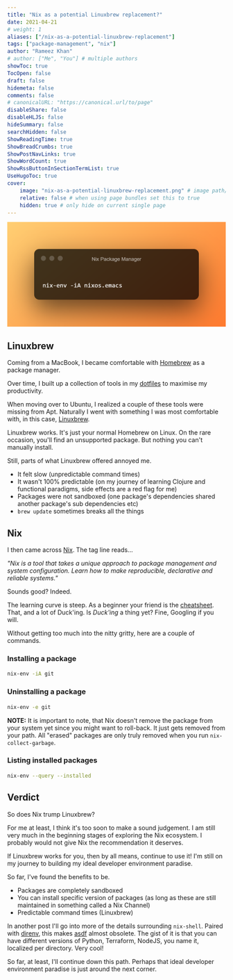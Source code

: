 ```yaml
---
title: "Nix as a potential Linuxbrew replacement?"
date: 2021-04-21
# weight: 1
aliases: ["/nix-as-a-potential-linuxbrew-replacement"]
tags: ["package-management", "nix"]
author: "Rameez Khan"
# author: ["Me", "You"] # multiple authors
showToc: true
TocOpen: false
draft: false
hidemeta: false
comments: false
# canonicalURL: "https://canonical.url/to/page"
disableShare: false
disableHLJS: false
hideSummary: false
searchHidden: false
ShowReadingTime: true
ShowBreadCrumbs: true
ShowPostNavLinks: true
ShowWordCount: true
ShowRssButtonInSectionTermList: true
UseHugoToc: true
cover:
    image: "nix-as-a-potential-linuxbrew-replacement.png" # image path/url
    relative: false # when using page bundles set this to true
    hidden: true # only hide on current single page
---
```


![Banner](nix-as-a-potential-linuxbrew-replacement.png)

## Linuxbrew

Coming from a MacBook, I became comfortable with [Homebrew](https://brew.sh/) as a package manager. 
 
Over time, I built up a collection of tools in my [dotfiles](https://github.com/rameezk/dotfiles) to maximise my productivity.

When moving over to Ubuntu, I realized a couple of these tools were missing from Apt. Naturally I went with something I was most
comfortable with, in this case, [Linuxbrew](https://docs.brew.sh/Homebrew-on-Linux).

Linuxbrew works. It's just your normal Homebrew on Linux. On the rare occasion, you'll find an unsupported package. But nothing 
you can't manually install.

Still, parts of what Linuxbrew offered annoyed me.
- It felt slow (unpredictable command times)
- It wasn't 100% predictable (on my journey of learning Clojure and functional paradigms, side effects are a red flag for me)
- Packages were not sandboxed (one package's dependencies shared another package's sub dependencies etc)
- `brew update` sometimes breaks all the things

## Nix

I then came across [Nix](https://nixos.org/). The tag line reads...

_"Nix is a tool that takes a unique approach to package management and system configuration. Learn how to make reproducible, 
declarative and reliable systems."_

Sounds good? Indeed.

The learning curve is steep. As a beginner your friend is the [cheatsheet](https://nixos.wiki/wiki/Cheatsheet). That, and a lot
of Duck'ing. Is _Duck'ing_ a thing yet? Fine, Googling if you will.

Without getting too much into the nitty gritty, here are a couple of commands.

### Installing a package
```bash
nix-env -iA git
```

### Uninstalling a package
```bash
nix-env -e git
```
**NOTE:** It is important to note, that Nix doesn't remove the package from your system yet since you might want to roll-back. It just gets removed
from your path. All "erased" packages are only truly removed when you run `nix-collect-garbage`. 

### Listing installed packages
```bash
nix-env --query --installed
```

## Verdict

So does Nix trump Linuxbrew? 

For me at least, I think it's too soon to make a sound judgement. I am still very much in the beginning stages of exploring the Nix
ecosystem. I probably would not give Nix the recommendation it deserves. 

If Linuxbrew works for you, then by all means, continue to use it! I'm still on my journey to building my ideal developer environment paradise.

So far, I've found the benefits to be.
- Packages are completely sandboxed
- You can install specific version of packages (as long as these are still maintained in something called a Nix Channel)
- Predictable command times (Linuxbrew)

In another post I'll go into more of the details surrounding `nix-shell`. Paired with [direnv](https://direnv.net/), this makes [asdf](https://asdf-vm.com/#/)
almost obsolete. The gist of it is that you can have different versions of Python, Terraform, NodeJS, you name it, localized per directory. Very cool!

So far, at least, I'll continue down this path. Perhaps that ideal developer environment paradise is just around the next corner.
